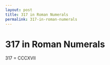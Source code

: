 ```yaml
---
layout: post
title: 317 in Roman Numerals
permalink: 317-in-roman-numerals
---
```


# 317 in Roman Numerals

317 = CCCXVII
